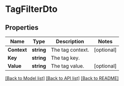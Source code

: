 # TagFilterDto

## Properties
Name | Type | Description | Notes
------------ | ------------- | ------------- | -------------
**Context** | **string** | The tag context. | [optional] 
**Key** | **string** | The tag key. | 
**Value** | **string** | The tag value. | [optional] 

[[Back to Model list]](../README.md#documentation-for-models) [[Back to API list]](../README.md#documentation-for-api-endpoints) [[Back to README]](../README.md)


